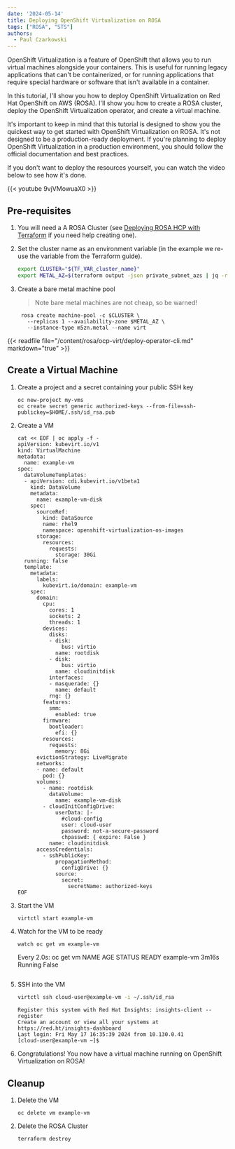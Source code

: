 ```yaml
---
date: '2024-05-14'
title: Deploying OpenShift Virtualization on ROSA
tags: ["ROSA", "STS"]
authors:
  - Paul Czarkowski
---
```


OpenShift Virtualization is a feature of OpenShift that allows you to run virtual machines alongside your containers.  This is useful for running legacy applications that can't be containerized, or for running applications that require special hardware or software that isn't available in a container.

In this tutorial, I'll show you how to deploy OpenShift Virtualization on Red Hat OpenShift on AWS (ROSA).  I'll show you how to create a ROSA cluster, deploy the OpenShift Virtualization operator, and create a virtual machine.

It's important to keep in mind that this tutorial is designed to show you the quickest way to get started with OpenShift Virtualization on ROSA.  It's not designed to be a production-ready deployment. If you're planning to deploy OpenShift Virtualization in a production environment, you should follow the official documentation and best practices.

If you don't want to deploy the resources yourself, you can watch the video below to see how it's done.

{{< youtube 9vjVMowuaX0 >}}

## Pre-requisites

1. You will need a A ROSA Cluster (see [Deploying ROSA HCP with Terraform](/experts/rosa/terraform/hcp/) if you need help creating one).

1. Set the cluster name as an environment variable (in the example we re-use the variable from the Terraform guide).

    ```bash
    export CLUSTER="${TF_VAR_cluster_name}"
    export METAL_AZ=$(terraform output -json private_subnet_azs | jq -r '.[0]')
    ```

1. Create a bare metal machine pool
	> Note bare metal machines are not cheap, so be warned!

    ```
     rosa create machine-pool -c $CLUSTER \
       --replicas 1 --availability-zone $METAL_AZ \
       --instance-type m5zn.metal --name virt
    ```

{{< readfile file="/content/rosa/ocp-virt/deploy-operator-cli.md" markdown="true" >}}

## Create a Virtual Machine

1. Create a project and a secret containing your public SSH key

    ```
    oc new-project my-vms
    oc create secret generic authorized-keys --from-file=ssh-publickey=$HOME/.ssh/id_rsa.pub
    ```

1. Create a VM

    ```
    cat << EOF | oc apply -f -
    apiVersion: kubevirt.io/v1
    kind: VirtualMachine
    metadata:
      name: example-vm
    spec:
      dataVolumeTemplates:
      - apiVersion: cdi.kubevirt.io/v1beta1
        kind: DataVolume
        metadata:
          name: example-vm-disk
        spec:
          sourceRef:
            kind: DataSource
            name: rhel9
            namespace: openshift-virtualization-os-images
          storage:
            resources:
              requests:
                storage: 30Gi
      running: false
      template:
        metadata:
          labels:
            kubevirt.io/domain: example-vm
        spec:
          domain:
            cpu:
              cores: 1
              sockets: 2
              threads: 1
            devices:
              disks:
              - disk:
                  bus: virtio
                name: rootdisk
              - disk:
                  bus: virtio
                name: cloudinitdisk
              interfaces:
              - masquerade: {}
                name: default
              rng: {}
            features:
              smm:
                enabled: true
            firmware:
              bootloader:
                efi: {}
            resources:
              requests:
                memory: 8Gi
          evictionStrategy: LiveMigrate
          networks:
          - name: default
            pod: {}
          volumes:
            - name: rootdisk
              dataVolume:
                name: example-vm-disk
            - cloudInitConfigDrive:
                userData: |-
                  #cloud-config
                  user: cloud-user
                  password: not-a-secure-password
                  chpasswd: { expire: False }
              name: cloudinitdisk
          accessCredentials:
            - sshPublicKey:
                propagationMethod:
                  configDrive: {}
                source:
                  secret:
                    secretName: authorized-keys
    EOF
    ```

1. Start the VM

    ```
    virtctl start example-vm
    ```

1. Watch for the VM to be ready

    ```bash
    watch oc get vm example-vm

    ```
    Every 2.0s: oc get vm
    NAME         AGE     STATUS         READY
    example-vm   3m16s   Running   False
    ```

1. SSH into the VM

    ```bash
    virtctl ssh cloud-user@example-vm -i ~/.ssh/id_rsa
    ```

    ```output
    Register this system with Red Hat Insights: insights-client --register
    Create an account or view all your systems at https://red.ht/insights-dashboard
    Last login: Fri May 17 16:35:39 2024 from 10.130.0.41
    [cloud-user@example-vm ~]$
    ```

1. Congratulations! You now have a virtual machine running on OpenShift Virtualization on ROSA!

## Cleanup

1. Delete the VM

    ```
    oc delete vm example-vm
    ```

1. Delete the ROSA Cluster

    ```
    terraform destroy
    ```
